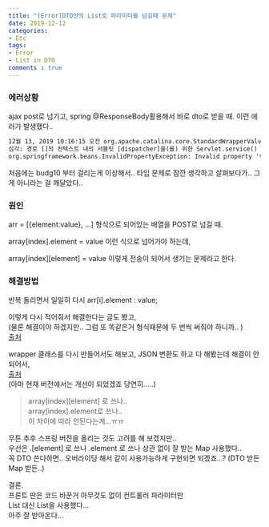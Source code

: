 ```yaml
---
title: "[Error]DTO안의 List로 파라미터를 넘길때 문제"
date: 2019-12-12
categories:
- Etc
tags:
- Error
- List in DTO
comments : true
---
```


### 에러상황
ajax post로 넘기고, spring @ResponseBody활용해서 바로 dto로 받을 때. 이런 에러가 발생했다..                   

```xml
12월 13, 2019 10:16:15 오전 org.apache.catalina.core.StandardWrapperValve invoke
심각: 경로 []의 컨텍스트 내의 서블릿 [dispatcher]을(를) 위한 Servlet.service() 호출이, 근본 원인(root cause)과 함께, 예외 [Request processing failed; nested exception is org.springframework.beans.InvalidPropertyException: Invalid property 'taCostBudgList[0][budg10]' of bean class [com.hsinfo.mvc.domain.task.TaCostBudgAddList]: Property referenced in indexed property path 'taCostBudgList[0][budg10]' is neither an array nor a List nor a Map; returned value was [400000]]을(를) 발생시켰습니다.
org.springframework.beans.InvalidPropertyException: Invalid property 'taCostBudgList[0][budg10]' of bean class [com.hsinfo.mvc.domain.task.TaCostBudgAddList]: Property referenced in indexed property path 'taCostBudgList[0][budg10]' is neither an array nor a List nor a Map; returned value was [400000]
```

처음에는 budg10 부터 걸리는게 이상해서.. 타입 문제로 잠깐 생각하고 살펴보다가.. 그게 아니라는 걸 깨달았다..         



### 원인         
arr = [{element:value}, ...] 형식으로 되어있는 배열을 POST로 넘길 때.      

array[index].element = value 이런 식으로 넘어가야 하는데,         

array[index][element] = value 이렇게 전송이 되어서 생기는 문제라고 한다.                         


### 해결방법

반복 돌리면서 일일히 다시 arr[i].element : value;        

이렇게 다시 적어줘서 해결한다는 글도 봤고,        
(물론 해결이야 하겠지만.. 그럼 또 똑같은거 형식때문에 두 번씩 써줘야 하니까.. )          
[출처](http://www.bmchild.com/2014/02/spring-mvc-3-property-referenced-in.html)   


wrapper 클래스를 다시 만들어서도 해보고, JSON 변환도 하고 다 해봤는데 해결이 안되어서,        
[출처](https://stackoverflow.com/questions/23012841/receiving-json-and-deserializing-as-list-of-object-at-spring-mvc-controller)          
(아마 현재 버전에서는 개선이 되었겠죠 당연히.....)           

>array[index][element] 로 쓰나..      
array[index].element로 쓰나..     
이 차이에 따라 안된다는게...ㅠㅠ     



무튼 추후 스프링 버전을 올리는 것도 고려를 해 보겠지만..           
우선은 .[element] 로 쓰나 .element 로 쓰나 상관 없이 잘 받는 Map 사용했다..             
꼭 DTO 쓴다하면.. 오버라이딩 해서 같이 사용가능하게 구현되면 되겠죠...?  (DTO 받든 Map 받든..)              


결론.    
프론트 딴은 코드 바꾼거 아무것도 없이 컨트롤러 파라미터만        
List<DTO> 대신 List<Map>을 사용했다...    
아주 잘 받아온다...          
  



